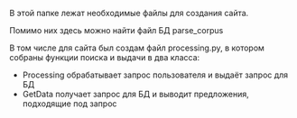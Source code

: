 В этой папке лежат необходимые файлы для создания сайта.

Помимо них здесь можно найти файл БД parse_corpus

В том числе для сайта был создам файл processing.py, в котором собраны функции поиска и выдачи в два класса:
- Processing обрабатывает запрос пользователя и выдаёт запрос для БД
- GetData получает запрос для БД и выводит предложения, подходящие под запрос
